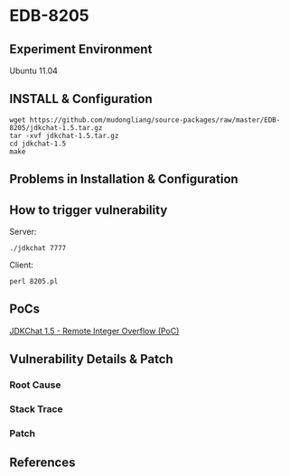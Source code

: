 # EDB-8205

## Experiment Environment

Ubuntu 11.04

## INSTALL & Configuration

```
wget https://github.com/mudongliang/source-packages/raw/master/EDB-8205/jdkchat-1.5.tar.gz
tar -xvf jdkchat-1.5.tar.gz
cd jdkchat-1.5
make
```

## Problems in Installation & Configuration


## How to trigger vulnerability

Server:

```
./jdkchat 7777
```

Client:

```
perl 8205.pl
```

## PoCs

[JDKChat 1.5 - Remote Integer Overflow (PoC)](https://www.exploit-db.com/exploits/8205/)

## Vulnerability Details & Patch

### Root Cause

### Stack Trace

### Patch

## References
